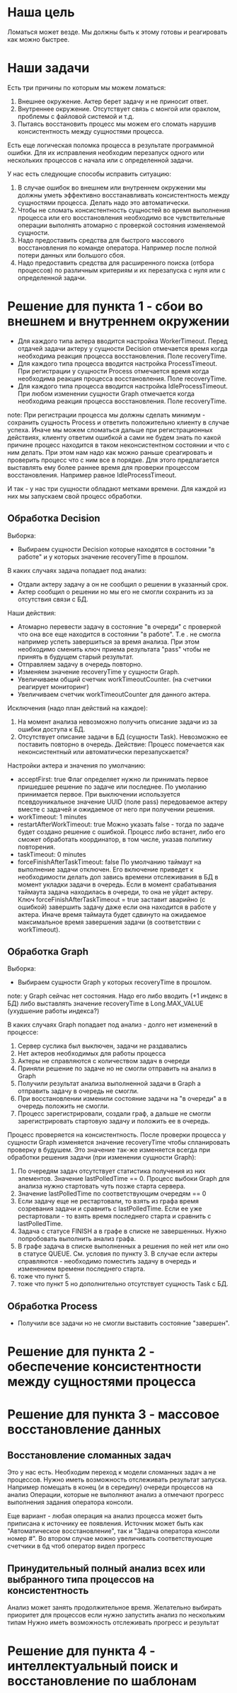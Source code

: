 # Наша цель

Ломаться может везде. Мы должны быть к этому готовы и реагировать как можно быстрее.

# Наши задачи

Есть три причины по которым мы можем ломаться:

1. Внешнее окружение. Актер берет задачу и не приносит ответ.
2. Внутреннее окружение. Отсутствует связь с монгой или ораклом, проблемы с файловой системой и т.д.
3. Пытаясь восстановить процесс мы можем его сломать нарушив консистентность между сущностями процесса.

Есть еще логическая поломка процесса в результате программной ошибки. Для их исправления необходим перезапуск одного
или нескольких процессов с начала или с определенной задачи.

У нас есть следующие способы исправить ситуацию:

1. В случае ошибок во внешнем или внутреннем окружении мы должны уметь эффективно восстанавливать консистентность
между сущностями процесса. Делать надо это автоматически.
2. Чтобы не сломать консистентность сущностей во время выполнения процесса или его восстановления необходимо все
чувствительные операции выполнять атомарно с проверкой состояния изменяемой сущности.
3. Надо предоставить средства для быстрого массового восстановления по команде оператора. Например после полной
потери данных или большого сбоя.
4. Надо предоставить средства для расширенного поиска (отбора процессов) по различным критериям и их перезапуска с
нуля или с определенной задачи.

# Решение для пункта 1 - сбои во внешнем и внутреннем окружении

- Для каждого типа актера вводится настройка WorkerTimeout. Перед отдачей задачи актеру у сущности Decision отмечается
время когда необходима реакция процесса восстановления. Поле recoveryTime.
- Для каждого типа процесса вводится настройка ProcessTimeout. При регистрации у сущности Process отмечается время
когда необходима реакция процесса восстановления. Поле recoveryTime.
- Для каждого типа процесса вводится настройка IdleProcessTimeout. При любом изменении сущности Graph отмечается
когда необходима реакция процесса восстановления. Поле recoveryTime.

note: При регистрации процесса мы должны сделать минимум - сохранить сущность Process и ответить положительно клиенту
 в случае успеха. Иначе мы можем сломаться дальше при регистрационных действиях, клиенту ответим ошибкой а сами не
 будем знать по какой причине процесс находится в таком неконсистентном состоянии и что с ним делать. При этом нам
 надо как можно раньше среагировать и проверить процесс что с ним все в порядке. Для этого предлагается выставлять
 ему более раннее время для проверки процессом восстановления. Например равное IdleProcessTimeout.

И так - у нас три сущности обладают метками времени. Для каждой из них мы запускаем свой процесс обработки.

## Обработка Decision

Выборка:

- Выбираем сущности Decision которые находятся в состоянии "в работе" и у которых значение recoveryTime в прошлом.

В каких случаях задача попадает под анализ:
- Отдали актеру задачу а он не сообщил о решении в указанный срок.
- Актер сообщил о решении но мы его не смогли сохранить из за отсутствия связи с БД.

Наши действия:

- Атомарно перевести задачу в состояние "в очереди" с проверкой что она все еще находится в состоянии "в работе". Т.е
. не смогла например успеть завершиться за время анализа. При этом необходимо сменить ключ приема результата "pass"
чтобы не принять в будущем старый результат.
- Отправляем задачу в очередь повторно.
- Изменяем значение recoveryTime у сущности Graph.
- Увеличиваем общий счетчик workTimeoutCounter. (на счетчики реагирует мониторинг)
- Увеличиваем счетчик workTimeoutCounter для данного актера.

Исключения (надо план действий на каждое):

1. На момент анализа невозможно получить описание задачи из за ошибки доступа к БД.
2. Отсутствует описание задачи в БД (сущности Task). Невозможно ее поставить повторно в очередь.
Действие: Процесс помечается как неконсистентный или автоматически перезапускается?

Настройки актера и значения по умолчанию:
- acceptFirst: true
Флаг определяет нужно ли принимать первое пришедшее решение по задаче или последнее. По умоланию принимается первое.
При выключении используется псевдоуникальное значение UUID (поле pass) передоваемое актеру вместе с задачей и
ожидаемое от него при получении решения.
- workTimeout: 1 minutes
- restartAfterWorkTimeout: true
Можно указать false - тогда по задаче будет создано решение с ошибкой. Процесс либо встанет, либо его сможет обработать
 координатор, в том числе, указав политику повторения.
- taskTimeout: 0 minutes
- forceFinishAfterTaskTimeout: false
По умолчанию таймаут на выполнение задачи отключен. Его включение приведет к необходимости делать доп завись времени
 отслеживания в БД в момент укладки задачи в очередь. Если в момент срабатывания таймаута задача находилась в очереди,
 то она не уйдет актеру. Ключ forceFinishAfterTaskTimeout = true заставит аварийно (с ошибкой) завершить задачу даже
 если она находится в работе у актера. Иначе время таймаута будет сдвинуто на ожидаемое максимальное время завершения
 задачи (в соответствии с workTimeout).

## Обработка Graph

Выборка:
- Выбираем сущности Graph у которых recoveryTime в прошлом.

note: у Graph сейчас нет состояния. Надо его либо вводить (+1 индекс в БД) либо выставлять значение recoveryTime в
Long.MAX_VALUE (ухудшение работы индекса?)

В каких случаях Graph попадает под анализ - долго нет изменений в процессе:

1. Сервер суслика был выключен, задачи не раздавались
2. Нет актеров необходимых для работы процесса
3. Актеры не справляются с количеством задач в очереди
4. Приняли решение по задаче но не смогли отправить на анализ в Graph
5. Получили результат анализа выполненной задачи в Graph а отправить задачу в очередь не смогли.
6. При восстановлении изменили состояние задачи на "в очереди" а в очередь положить не смогли.
7. Процесс зарегистрировали, создали граф, а дальше не смогли зарегистрировать стартовую задачу и положить ее в очередь.

Процесс проверяется на консистентность. После проверки процесса у сущности Graph изменяется значение recoveryTime
чтобы спланировать проверку в будушем. Это значение так-же изменяется всегда при обработки решения задачи (при
изменении сущности Graph):

1. По очередям задач отсутствует статистика получения из них элементов. Значение lastPolledTime == 0. Процесс
выбоки Graph для анализа нужно стартовать чуть позже старта сервера.
2. Значение lastPolledTime по соответствующим очередям == 0
3. Если задачу еще не рестартовали, то взять из графа время созревания задачи и сравнить с lastPolledTime. Если ее
уже рестартовали - то взять время последнего старта и сравнить с lastPolledTime.
4. Задача с статусе FINISH а в графе в списке не завершенных. Нужно попробовать выполнить анализ графа.
5. В графе задача в списке выполненных а решения по ней нет или оно в статусе QUEUE. См. условия по пункту 3. В
случае если актеры справляются - необходимо поместить задачу в очередь и изменением времени последнего старта.
6. тоже что пункт 5.
7. тоже что пункт 5 но дополнительно отсутствует сущность Task с БД.


## Обработка Process

- Получили все задачи но не смогли выставить состояние "завершен".

# Решение для пункта 2 - обеспечение консистентности между сущностями процесса
# Решение для пункта 3 - массовое восстановление данных

## Восстановление сломанных задач

Это у нас есть.
Необходим переход к модели сломанных задач а не процессов.
Нужно иметь возможность отслеживать результат запуска. Например помещать в конец (и в середину) очереди процессов на
анализ Операции, которые не выполняют анализ а отмечают прогресс выполнения задания оператора консоли.

Еще вариант - любая операция на анализ процесса может быть приписана к источнику ее появления. Источник может быть как
"Автоматическое восстановление", так и "Задача оператора консоли номер #". Во втором случае можно увеличивать
соответствующие счетчики в бд чтоб оператор видел прогресс

## Принудительный полный анализ всех или выбранного типа процессов на консистентность

Анализ может занять продолжительное время.
Желательно выбирать приоритет для процессов если нужно запустить анализ по нескольким типам
Нужно иметь возможность отслеживать прогресс и результат


# Решение для пункта 4 - интеллектуальный поиск и восстановление по шаблонам
